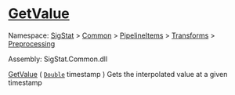 # [GetValue](./LinearInterpolation-100663765.md)

Namespace: [SigStat]() > [Common](./../../../../README.md) > [PipelineItems]() > [Transforms]() > [Preprocessing](./../README.md)

Assembly: SigStat.Common.dll

[GetValue](./LinearInterpolation-100663765.md) ( [`Double`](https://docs.microsoft.com/en-us/dotnet/api/System.Double) timestamp )              Gets the interpolated value at a given timestamp

